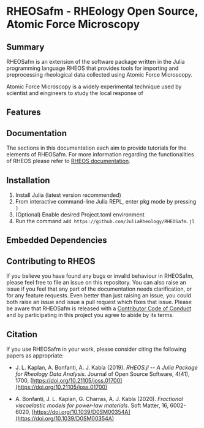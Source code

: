 # RHEOSafm - RHEology Open Source, Atomic Force Microscopy

## Summary

RHEOSafm is an extension of the software package written in the Julia programming language RHEOS that provides tools for importing and preprocessing rheological data collected using Atomic Force Microscopy.

Atomic Force Microscopy is a widely experimental technique used by scientist and eingineers to study the local response of 

## Features

## Documentation
The sections in this documentation each aim to provide tutorials for the elements of RHEOSafm. For more information regarding the functionalities of RHEOS please refer to [RHEOS documentation](https://juliarheology.github.io/RHEOS.jl/stable/). 

## Installation
1. Install Julia (latest version recommended)
2. From interactive command-line Julia REPL, enter pkg mode by pressing ```]```
3. (Optional) Enable desired Project.toml environment
4. Run the command ```add https://github.com/JuliaRheology/RHEOSafm.jl```

## Embedded Dependencies


## Contributing to RHEOS
If you believe you have found any bugs or invalid behaviour in RHEOSafm, please feel free to file an issue on this repository. You can also raise an issue if you feel that any part of the documentation needs clarification, or for any feature requests. Even better than just raising an issue, you could both raise an issue and issue a pull request which fixes that issue. Please be aware that RHEOSafm is released with a [Contributor Code of Conduct](https://github.com/JuliaRheology/RHEOS.jl/blob/master/CONDUCT.md) and by participating in this project you agree to abide by its terms.

## Citation
If you use RHEOSafm in your work, please consider citing the following papers as appropriate:

+ J. L. Kaplan, A. Bonfanti, A. J. Kabla (2019). _RHEOS.jl -- A Julia Package for Rheology Data Analysis_. Journal of Open Source Software, 4(41), 1700, [https://doi.org/10.21105/joss.01700](https://doi.org/10.21105/joss.01700)

+ A. Bonfanti, J. L. Kaplan, G. Charras, A. J. Kabla (2020). _Fractional viscoelastic models for power-law materials_. Soft Matter, 16, 6002-6020, [https://doi.org/10.1039/D0SM00354A](https://doi.org/10.1039/D0SM00354A)